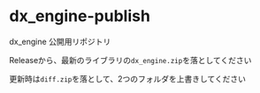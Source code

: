 # dx_engine-publish
dx_engine 公開用リポジトリ

Releaseから、最新のライブラリの`dx_engine.zip`を落としてください

更新時は`diff.zip`を落として、2つのフォルダを上書きしてください
